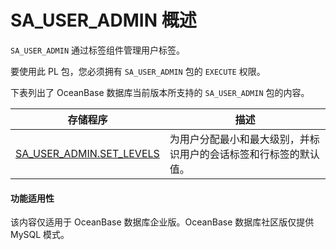 SA_USER_ADMIN 概述 
=====================================

`SA_USER_ADMIN` 通过标签组件管理用户标签。

要使用此 PL 包，您必须拥有 `SA_USER_ADMIN` 包的 `EXECUTE` 权限。

下表列出了 OceanBase 数据库当前版本所支持的 `SA_USER_ADMIN` 包的内容。


|                                **存储程序**                                 |              **描述**              |
|-------------------------------------------------------------------------|----------------------------------|
| [SA_USER_ADMIN.SET_LEVELS](2.sa-user-admin-set-levels-oracle.md) | 为用户分配最小和最大级别，并标识用户的会话标签和行标签的默认值。 |



  <main id="notice" >
    <h4>功能适用性</h4>
    <p>该内容仅适用于 OceanBase 数据库企业版。OceanBase 数据库社区版仅提供 MySQL 模式。</p>
  </main>